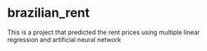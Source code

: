 # brazilian_rent
 This is a project that predicted the rent prices using multiple linear regression and artificial neural network
